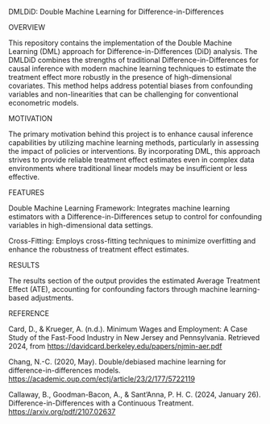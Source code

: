 DMLDiD: Double Machine Learning for Difference-in-Differences

OVERVIEW

This repository contains the implementation of the Double Machine Learning (DML) approach for Difference-in-Differences (DiD) analysis. The DMLDiD combines the strengths of traditional Difference-in-Differences for causal inference with modern machine learning techniques to estimate the treatment effect more robustly in the presence of high-dimensional covariates. This method helps address potential biases from confounding variables and non-linearities that can be challenging for conventional econometric models.

MOTIVATION

The primary motivation behind this project is to enhance causal inference capabilities by utilizing machine learning methods, particularly in assessing the impact of policies or interventions. By incorporating DML, this approach strives to provide reliable treatment effect estimates even in complex data environments where traditional linear models may be insufficient or less effective.

FEATURES

Double Machine Learning Framework: Integrates machine learning estimators with a Difference-in-Differences setup to control for confounding variables in high-dimensional data settings.

Cross-Fitting: Employs cross-fitting techniques to minimize overfitting and enhance the robustness of treatment effect estimates.

RESULTS

The results section of the output provides the estimated Average Treatment Effect (ATE), accounting for confounding factors through machine learning-based adjustments.

REFERENCE

Card, D., & Krueger, A. (n.d.). Minimum Wages and Employment: A Case Study of the Fast-Food Industry in New Jersey and Pennsylvania. Retrieved 2024, from https://davidcard.berkeley.edu/papers/njmin-aer.pdf

Chang, N.-C. (2020, May). Double/debiased machine learning for difference-in-differences models. https://academic.oup.com/ectj/article/23/2/177/5722119

Callaway, B., Goodman-Bacon, A., & Sant’Anna, P. H. C. (2024, January 26). Difference-in-Differences with a Continuous Treatment. https://arxiv.org/pdf/2107.02637

